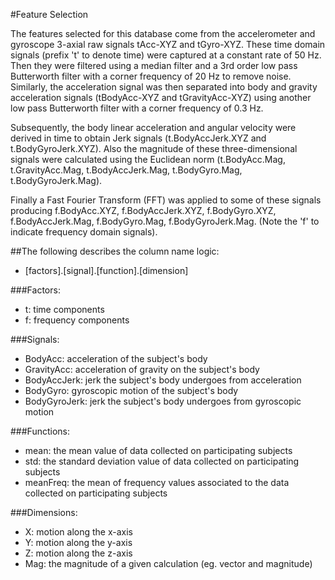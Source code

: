 #Feature Selection 

The features selected for this database come from the accelerometer and gyroscope 3-axial raw signals tAcc-XYZ and tGyro-XYZ. 
These time domain signals (prefix 't' to denote time) were captured at a constant rate of 50 Hz. Then they were filtered using 
a median filter and a 3rd order low pass Butterworth filter with a corner frequency of 20 Hz to remove noise. Similarly, the 
acceleration signal was then separated into body and gravity acceleration signals (tBodyAcc-XYZ and tGravityAcc-XYZ) using 
another low pass Butterworth filter with a corner frequency of 0.3 Hz. 

Subsequently, the body linear acceleration and angular velocity were derived in time to obtain Jerk signals (t.BodyAccJerk.XYZ 
and t.BodyGyroJerk.XYZ). Also the magnitude of these three-dimensional signals were calculated using the Euclidean norm 
(t.BodyAcc.Mag, t.GravityAcc.Mag, t.BodyAccJerk.Mag, t.BodyGyro.Mag, t.BodyGyroJerk.Mag). 

Finally a Fast Fourier Transform (FFT) was applied to some of these signals producing f.BodyAcc.XYZ, f.BodyAccJerk.XYZ, 
f.BodyGyro.XYZ, f.BodyAccJerk.Mag, f.BodyGyro.Mag, f.BodyGyroJerk.Mag. (Note the 'f' to indicate frequency domain signals).

##The following describes the column name logic:
-  [factors].[signal].[function].[dimension]

###Factors:
-  t: time components
-  f: frequency components

###Signals:
-  BodyAcc: acceleration of the subject's body
-  GravityAcc: acceleration of gravity on the subject's body
-  BodyAccJerk: jerk the subject's body undergoes from acceleration
-  BodyGyro: gyroscopic motion of the subject's body
-  BodyGyroJerk: jerk the subject's body undergoes from gyroscopic motion

###Functions:
-  mean: the mean value of data collected on participating subjects
-  std: the standard deviation value of data collected on participating subjects
-  meanFreq: the mean of frequency values associated to the data collected on participating subjects

###Dimensions:
-  X: motion along the x-axis
-  Y: motion along the y-axis
-  Z: motion along the z-axis
-  Mag: the magnitude of a given calculation (eg. vector and magnitude)
